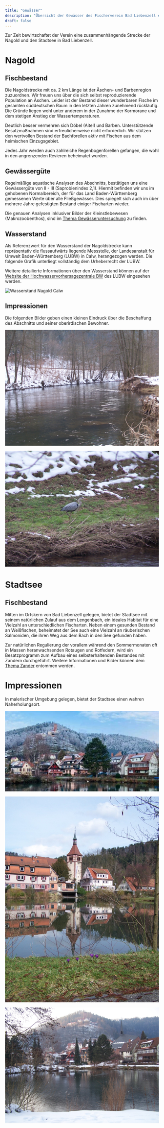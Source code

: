 ```yaml
---
title: "Gewässer"
description: "Übersicht der Gewässer des Fischerverein Bad Liebenzell e.V."
draft: false
---
```


Zur Zeit bewirtschaftet der Verein eine zusammenhängende Strecke der Nagold und den Stadtsee in Bad Liebenzell. 

# Nagold
## Fischbestand

Die Nagoldstrecke mit ca. 2 km Länge ist der Äschen- und Barbenregion zuzuordnen. Wir freuen uns über die sich selbst reproduzierende Population an Äschen. Leider ist der Bestand dieser wunderbaren Fische im gesamten süddeutschen Raum in den letzten Jahren zunehmend rückläufig. Die Gründe liegen wohl unter anderem in der Zunahme der Kormorane und dem stetigen Anstieg der Wassertemperaturen.

Deutlich besser vermehren sich Döbel (Aitel) und Barben. Unterstützende Besatzmaßnahmen sind erfreulicherweise nicht erforderlich. Wir stützen den wertvollen Bestand der Bachforellen aktiv mit Fischen aus dem heimischen Einzugsgebiet.

Jedes Jahr werden auch zahlreiche Regenbogenforellen gefangen, die wohl in den angrenzenden Revieren beheimatet wurden.

## Gewässergüte

Regelmäßige aquatische Analysen des Abschnitts, bestätigen uns eine Gewässergüte von II - III (Saprobienindex 2,1). Hiermit befinden wir uns im gehobenen Normalbereich, der für das Land Baden-Württemberg gemessenen Werte über alle Fließgewässer. Dies spiegelt sich auch im über mehrere Jahre gefestigten Bestand einiger Fischarten wieder.

Die genauen Analysen inklusiver Bilder der Kleinstlebewesen (Makrozoobenthos), sind im [Thema Gewässeruntersuchung](/categories/gewaesseruntersuchung) zu finden.

## Wasserstand

Als Referenzwert für den Wasserstand der Nagoldstrecke kann repräsentativ die flussaufwärts liegende Messstelle, der Landesanstalt für Umwelt Baden-Württemberg (LUBW) in Calw, herangezogen werden. Die folgende Grafik unterliegt vollständig dem Urheberrecht der LUBW. 

Weitere detailierte Informationen über den Wasserstand können auf der [Website der Hochwasservorhersagezentrale BW](https://www.hvz.baden-wuerttemberg.de/pegel.html?id=00038) des LUBW eingesehen werden.

![Wasserstand Nagold Calw](https://www.hvz.baden-wuerttemberg.de/gifs/00038-2001.gif)

## Impressionen

Die folgenden Bilder geben einen kleinen Eindruck über die Beschaffung des Abschnitts und seiner oberirdischen Bewohner.

![Nagold im Winter](/images/post/nagold_winter.jpg)

![Nagold mit Reiher](/images/post/nagold_reiher.jpg)

# Stadtsee
## Fischbestand

Mitten im Ortskern von Bad Liebenzell gelegen, bietet der Stadtsee mit seinem natürlichen Zulauf aus dem Lengenbach, ein ideales Habitat für eine Vielzahl an unterschiedlichen Fischarten. Neben einem gesunden Bestand an Weißfischen, beheimatet der See auch eine Vielzahl an räuberischen Salmoniden, die ihren Weg aus dem Bach in den See gefunden haben.

Zur natürlichen Regulierung der vorallem während den Sommermonaten oft in Massen heranwachsenden Rotaugen und Rotfedern, wird ein Besatzprogramm zum Aufbau eines selbsterhaltenden Bestandes mit Zandern durchgeführt. Weitere Informationen und Bilder können dem [Thema Zander](/tags/zander/) entommen werden.

# Impressionen

In malerischer Umgebung gelegen, bietet der Stadtsee einen wahren Naherholungsort.

![Stadtsee](/images/post/stadtsee.jpg)

![Stadtsee](/images/post/stadtsee1.jpg)

![Stadtsee](/images/post/stadtsee2.jpg)
